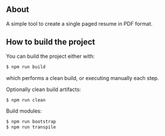 ## About
A simple tool to create a single paged resume in PDF format.

## How to build the project
You can build the project either with:
```sh
$ npm run build
```
which performs a clean build, or executing manually each step.

Optionally clean build artifacts:
```sh
$ npm run clean
```
Build modules:
```sh
$ npm run bootstrap
$ npm run transpile
```
